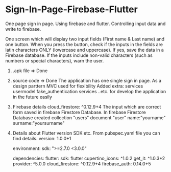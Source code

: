 # Sign-In-Page-Firebase-Flutter
One page sign in page. Using firebase and flutter. Controlling input data and write to firebase.

One screen which will display two input fields (First name & Last name) and one button. 
When you press the button, check if the inputs in the fields are latin characters ONLY (lowercase and uppercase). If yes, save the data in a Firebase database. 
If the inputs include non-valid characters (such as numbers or special characters), warn the user.

1. .apk file => Done
2. source code => Done
	The application has one single sign in page.
	As a design parttern MVC used for flexibility
	Added extra:
		services
		usermodel
		fake_authentication services 
		..etc.
	for develop the application in the future easily 
3. Firebase details
	cloud_firestore: ^0.12.9+4
	The input which are correct form saved in firebase Firestore Database.
	In firebase Firestore Database created 
		collection "users" 
		document "user"
			name:"yourname"
			surname:"yoursurname"
3. Details about Flutter version SDK etc.
	From pubspec.yaml file you can find details.
	version: 1.0.0+1

	environment:
	  sdk: ">=2.7.0 <3.0.0"

	dependencies:
	  flutter:
	    sdk: flutter
	  cupertino_icons: ^1.0.2
	  get_it: ^1.0.3+2
	  provider: ^5.0.0
	  cloud_firestore: ^0.12.9+4
	  firebase_auth: 0.14.0+5
